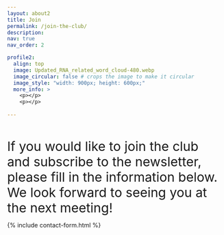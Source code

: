 ```yaml
---
layout: about2
title: Join
permalink: /join-the-club/
description: 
nav: true
nav_order: 2

profile2:
  align: top
  image: Updated_RNA_related_word_cloud-480.webp
  image_circular: false # crops the image to make it circular
  image_style: "width: 900px; height: 600px;"
  more_info: > 
    <p></p>
    <p></p>
    
---
```

<br><br>
<span style="font-size: 30px;">
If you would like to join the club and subscribe to the newsletter, please fill in the information below. <br> We look forward to seeing you at the next meeting!

{% include contact-form.html %}



